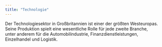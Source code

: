 ```yaml
---
title: "Technologie"
---
```


Der Technologiesektor in Großbritannien ist einer der größten Westeuropas. Seine Produktion spielt eine wesentliche Rolle für jede zweite Branche, unter anderem für die Automobilindustrie, Finanzdienstleistungen, Einzelhandel und Logistik.
